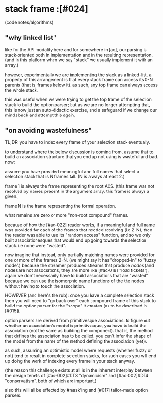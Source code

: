 # stack frame :[#024]

(code notes/algorithms)


## "why linked list"

like for the API modality here and for somewhere in
[ac], our parsing is stack-oriented both in implementation and in the
resulting representation. (and in this platform when we say "stack"
we usually implement it with an array.)

however, experimentally we are implementing the stack as a linked-list.
a property of this arrangement is that every stack frame can access its
0-N parents (that is, frames below it). as such, any top frame can
always access the whole stack.

this was useful when we were trying to get the top frame of the
selection stack to build the option parser; but as we are no longer
attempting that, this is now just an auto-didactic exercise, and a
safeguard if we change our minds back and attempt this again.




## "on avoiding wastefulness"

TL;DR: you have to index every frame of your selection stack eventually.

to understand where the below discussion is coming from, assume that
to build an association structure that you end up not using is wasteful
and bad. now:

assume you have provided meaningful and full names that select a
selection stack that is N frames tall. (N is always at least 2.)

frame 1 is always the frame representing the root ACS. (this frame was
not resolved by names present in the argument array. this frame is
always a given.)

frame N is the frame representing the formal operation.

what remains are zero or more "non-root compound" frames.

because of how the [#ac-022] reader works, if a meaningful and full name
was provided for each of the frames that needed resolving (i.e 2-N), then
the reader was able to use its "random access" function, and so we only
built associationesques that would end up going towards the selection
stack. i.e none were "wasted".

now imagine that instead, only partially matching names were provided
for one or more of the frames 2-N. (we might say it has "dropped-in"
to "fuzzy mode".) because the streamer produces streams that produce
*nodes* (and nodes are not associations, they are more like [#ac-018]
"load tickets"), again we don't necessarily have to build associations
that are "wasted" because we can use the isomorphic name functions of
the the nodes without having to touch the association.

HOWEVER (and here's the rub): once you have a complete selection stack
then you will need to "go back over" each compound frame of this stack
to build the option parser for the "scope" it creates (as to be described
in [#015]).

option parsers are derived from primitivesque associations. to figure
out whether an association's model is primitivesque, you have to build
the association (not the same as building the component). that is, the
method that defines the association has to be called. you can't infer
the shape of the model from the name of the method defining the
association (yet)).

as such, assuming an optimistic model where requests (whether fuzzy or
not) tend to result in complete selection stacks, for such cases you
will end up doing the work of indexing every frame in your stack anyway.

(the reason this challenge exists at all is in the inherent
interplay between the design tenets of [#ac-002]#DT3 "dynamicism"
and [#ac-002]#DT4 "conservatism", both of which are important.)

also this will all be effected by #mask'ing and [#017] tailor-made
option parsers.
